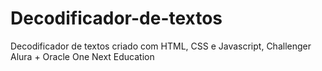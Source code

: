 # Decodificador-de-textos
Decodificador de textos criado com HTML, CSS e Javascript, Challenger Alura + Oracle One Next Education
